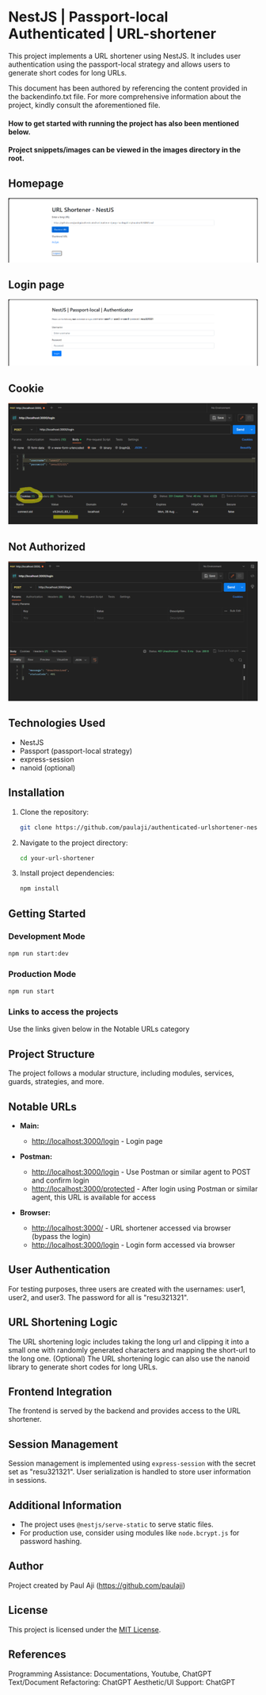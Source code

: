 # NestJS | Passport-local Authenticated | URL-shortener

This project implements a URL shortener using NestJS. It includes user authentication using the passport-local strategy and allows users to generate short codes for long URLs.

This document has been authored by referencing the content provided in the backendinfo.txt file. For more comprehensive information about the project, kindly consult the aforementioned file.

#### How to get started with running the project has also been mentioned below.

#### Project snippets/images can be viewed in the images directory in the root.

## Homepage

![homepage](images/nestjs_workingurlshortener.png)

## Login page 

![loginpage](images/nestjs_workinglogin.png)

## Cookie 

![cookie](images/nestjs_sessioncookieretrieved.png)

## Not Authorized

![noauth](images/nestjs_postrequestblockedwithoutauth.png)

## Technologies Used

- NestJS
- Passport (passport-local strategy)
- express-session
- nanoid (optional)

## Installation

1. Clone the repository:
   ```bash
   git clone https://github.com/paulaji/authenticated-urlshortener-nestjs.git
   ```

2. Navigate to the project directory:
   ```bash
   cd your-url-shortener
   ```

3. Install project dependencies:
   ```bash
   npm install
   ```

## Getting Started

### Development Mode

```bash
npm run start:dev
```

### Production Mode

```bash
npm run start
```

### Links to access the projects

Use the links given below in the Notable URLs category

## Project Structure

The project follows a modular structure, including modules, services, guards, strategies, and more.

## Notable URLs

- **Main:**
  - [http://localhost:3000/login](http://localhost:3000/login) - Login page

- **Postman:**
  - [http://localhost:3000/login](http://localhost:3000/login) - Use Postman or similar agent to POST and confirm login
  - [http://localhost:3000/protected](http://localhost:3000/protected) - After login using Postman or similar agent, this URL is available for access

- **Browser:**
  - [http://localhost:3000/](http://localhost:3000/) - URL shortener accessed via browser (bypass the login)
  - [http://localhost:3000/login](http://localhost:3000/login) - Login form accessed via browser

## User Authentication

For testing purposes, three users are created with the usernames: user1, user2, and user3. The password for all is "resu321321".

## URL Shortening Logic

The URL shortening logic includes taking the long url and clipping it into a small one with randomly generated characters and mapping the short-url to the long one.
(Optional) The URL shortening logic can also use the nanoid library to generate short codes for long URLs.

## Frontend Integration

The frontend is served by the backend and provides access to the URL shortener.

## Session Management

Session management is implemented using `express-session` with the secret set as "resu321321". User serialization is handled to store user information in sessions.

## Additional Information

- The project uses `@nestjs/serve-static` to serve static files.
- For production use, consider using modules like `node.bcrypt.js` for password hashing.

## Author

Project created by Paul Aji (https://github.com/paulaji)

## License

This project is licensed under the [MIT License](LICENSE).

## References

Programming Assistance: Documentations, Youtube, ChatGPT
Text/Document Refactoring: ChatGPT
Aesthetic/UI Support: ChatGPT


```
